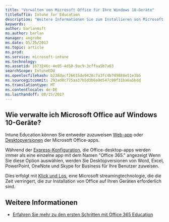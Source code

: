 ```yaml
---
title: "Verwalten von Microsoft Office für Ihre Windows 10-Geräte"
titleSuffix: Intune for Education
description: "Weitere Informationen Sie zum Installieren von Microsoft Office auf Windows 10-Geräte."
keywords: 
author: barlanmsft
ms.author: barlan
manager: angrobe
ms.date: 05/25/2017
ms.topic: article
ms.prod: 
ms.service: microsoft-intune
ms.technology: 
ms.assetid: 1673246c-4e05-4d50-9ac9-3cffaa5b7a63
searchScope: IntuneEDU
ms.openlocfilehash: b238dacf26615de9428c7a3fc4b7d9888e51e3bb
ms.sourcegitcommit: 293ad8c775aa37b5d3b6a9e547c80f31ba6a5bdd
ms.translationtype: MT
ms.contentlocale: de-DE
ms.lasthandoff: 08/15/2017
---
```

## <a name="how-do-i-manage-microsoft-office-on-my-windows-10-devices"></a>Wie verwalte ich Microsoft Office auf Windows 10-Geräte?

Intune Education können Sie entweder zuzuweisen [Web-app](how-to-add-apps.md#add-web-apps) oder [Desktopversionen](how-to-add-apps.md#add-desktop-apps) der Microsoft Office-apps.

Während der [Express-Konfiguration](what-is-express-configuration.md), die Office-desktop-apps werden immer als eine einzelne app mit dem Namen "Office 365." angezeigt Wenn Sie diese Option auswählen, werden Sie Desktopversionen von Word, Excel, PowerPoint, OneNote und Skype for Business für Ihre Benutzer zuweisen.

Dies erfolgt mit [Klick und Los](https://technet.microsoft.com/library/jj219427.aspx), eine Microsoft streamingtechnologie, die die Zeit verringert, die zur Installation von Office auf Ihren Geräten erforderlich sind.

## <a name="find-out-more"></a>Weitere Informationen

- [Erfahren Sie mehr zu den ersten Schritten mit Office 365 Education](https://support.office.com/article/Get-started-with-Office-365-Education-AB02ABE5-A1EE-458C-B749-5B44416CCF14)
